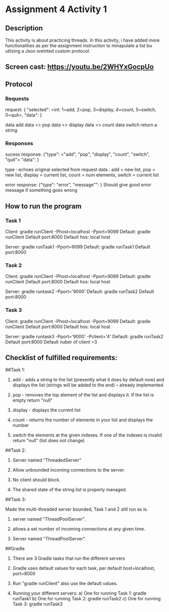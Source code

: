 # Assignment 4 Activity 1
## Description
This activity is about practicing threads. In this activity, i have added more functionalities as per the assignment instruction to minapulate a list bu utlizing a Json oreinted custom protocol.

## Screen cast: https://youtu.be/2WHYxGocpUo

## Protocol

### Requests
request: { "selected": <int: 1=add, 2=pop, 3=display, 4=count, 5=switch,
0=quit>, "data": <thing to send>}

  data <string> add
  data <> pop
  data <> display
  data <> count
  data <int> <int> switch return a string

### Responses

sucess response: {"type": <"add",
"pop", "display", "count", "switch", "quit"> "data": <thing to return> }

type <String>: echoes original selected from request
data <string>: add = new list, pop = new list, display = current list, count = num elements, switch = current list


error response: {"type": "error", "message"": <error string> }
Should give good error message if something goes wrong


## How to run the program


### Task 1
Client: 
gradle runClient -Phost=localhost -Pport=9099 
Default: gradle runClient 
        Default port:8000
        Default hos: local host
        
Server:
    gradle runTask1 -Pport=9099
    Default: gradle runTask1 
             Default port:8000
         
### Task 2
Client: 
gradle runClient -Phost=localhost -Pport=9099 
Default: gradle runClient 
        Default port:8000
        Default hos: local host
        
Server:
    gradle runtask2 -Pport='9000'
    Default: gradle runTask2 
             Default port:8000
         
### Task 3
Client: 
gradle runClient -Phost=localhost -Pport=9099
Default: gradle runClient 
        Default port:8000
        Default hos: local host
        
Server:
     gradle runtask3 -Pport='9000' -Pclient='4'
     Default: gradle runTask2 
             Default port:8000
             Default nuber of client =3

         
         
## Checklist of fulfilled  requirements:

##Task 1:

1. add <string> - adds a string to the list (presently what it does by default now) and displays the list (strings will be added to the end) – already implemented

2. pop - removes the top element of the list and displays it. If the list is empty return "null"

3. display - displays the current list

4. count - returns the number of elements in your list and displays the number

5.  switch the elements at the given indexes. If one of the indexes is invalid return "null" (list does not change)


##Task 2:

1. Server named "ThreadedServer"

2. Allow unbounded incoming connections to the server.

3. No client should block.

4. The shared state of the string list is properly managed.


##Task 3: 

Made the multi-threaded server bounded, Task 1 and 2 still run as is.

1. server named "ThreadPoolServer".

2. allows a set number of incoming connections at any given time.  

3. Server named "ThreadPoolServer".


##Gradle 

1.  There are 3 Gradle tasks that run the different servers

2. Gradle uses default values for each task, per default host=localhost, port=8000

3. Run "gradle runClient" also use the default values.

4. Running your different servers:
a) One for running Task 1: gradle runTask1
b) One for running Task 2: gradle runTask2 
c) One for running Task 3: gradle runTask3


